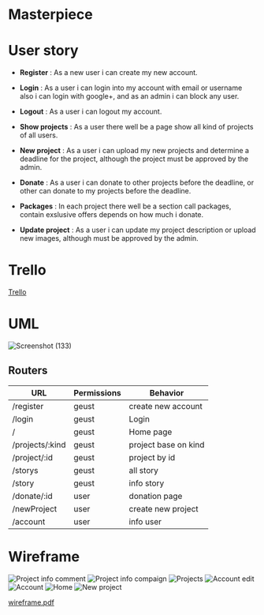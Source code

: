 # Masterpiece

# User story

- **Register** : As a new user i can create my new account.

- **Login** : As a user i can login into my account with email or username also i can login with google+, and as an admin i can block any user.

- **Logout** : As a user i can logout my account.

- **Show projects** : As a user there well be a page show all kind of projects of all users.

- **New project** : As a user i can upload my new projects and determine a deadline for the project, although the project must be approved by the admin.

- **Donate** : As a user i can donate to other projects before the deadline, or other can donate to my projects before the deadline.

- **Packages** : In each project there well be a section call packages, contain exslusive offers depends on how much i donate.

- **Update project** : As a user i can update my project description or upload new images, although must be approved by the admin.

# Trello

[Trello](https://trello.com/b/I4xUaGQ9/mp-project-abdullah)

# UML

![Screenshot (133)](https://user-images.githubusercontent.com/92247941/146355647-546d7063-c5e4-4e6f-8c99-73f555f88a6a.png)

## Routers

| URL             | Permissions | Behavior             |
| --------------- | ----------- | -------------------- |
| /register       | geust       | create new account   |
| /login          | geust       | Login                |
| /               | geust       | Home page            |
| /projects/:kind | geust       | project base on kind |
| /project/:id    | geust       | project by id        |
| /storys         | geust       | all story            |
| /story          | geust       | info story           |
| /donate/:id     | user        | donation page        |
| /newProject     | user        | create new project   |
| /account        | user        | info user            |

# Wireframe
![Project info comment](https://user-images.githubusercontent.com/92247941/146673142-2d4e658c-936e-471b-9a0b-cd0971b8e40b.png)
![Project info compaign](https://user-images.githubusercontent.com/92247941/146673144-0372ff6a-6162-4d17-b823-d6320233a550.png)
![Projects](https://user-images.githubusercontent.com/92247941/146673147-e47d7427-3854-424c-b760-2c14c6cf0369.png)
![Account edit](https://user-images.githubusercontent.com/92247941/146673148-258cb6c6-6bbd-409c-9a66-515da97a2f95.png)
![Account](https://user-images.githubusercontent.com/92247941/146673149-e0b6a253-36ba-4eec-950d-166efe08b28d.png)
![Home](https://user-images.githubusercontent.com/92247941/146673150-9826b816-360f-4764-82d7-35d29ee7da8d.png)
![New project](https://user-images.githubusercontent.com/92247941/146673151-178803f2-a05c-48ba-bc13-98fa66c7bf85.png)



[wireframe.pdf](https://github.com/MP-Project-Abdullah/Client/files/7740657/wireframe.pdf)


